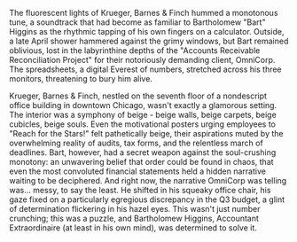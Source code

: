 The fluorescent lights of Krueger, Barnes & Finch hummed a monotonous tune, a soundtrack that had become as familiar to Bartholomew "Bart" Higgins as the rhythmic tapping of his own fingers on a calculator. Outside, a late April shower hammered against the grimy windows, but Bart remained oblivious, lost in the labyrinthine depths of the "Accounts Receivable Reconciliation Project" for their notoriously demanding client, OmniCorp. The spreadsheets, a digital Everest of numbers, stretched across his three monitors, threatening to bury him alive.

Krueger, Barnes & Finch, nestled on the seventh floor of a nondescript office building in downtown Chicago, wasn't exactly a glamorous setting. The interior was a symphony of beige - beige walls, beige carpets, beige cubicles, beige souls. Even the motivational posters urging employees to "Reach for the Stars!" felt pathetically beige, their aspirations muted by the overwhelming reality of audits, tax forms, and the relentless march of deadlines. Bart, however, had a secret weapon against the soul-crushing monotony: an unwavering belief that order could be found in chaos, that even the most convoluted financial statements held a hidden narrative waiting to be deciphered. And right now, the narrative OmniCorp was telling was… messy, to say the least. He shifted in his squeaky office chair, his gaze fixed on a particularly egregious discrepancy in the Q3 budget, a glint of determination flickering in his hazel eyes. This wasn't just number crunching; this was a puzzle, and Bartholomew Higgins, Accountant Extraordinaire (at least in his own mind), was determined to solve it.
